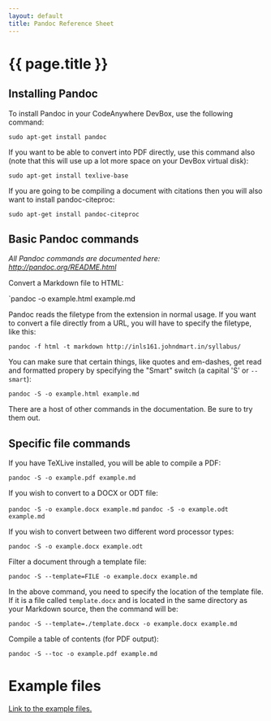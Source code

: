 ```yaml
---
layout: default
title: Pandoc Reference Sheet
---
```


# {{ page.title }}

## Installing Pandoc

To install Pandoc in your CodeAnywhere DevBox, use the following command:

`sudo apt-get install pandoc`

If you want to be able to convert into PDF directly, use this command also (note that this will use up a lot more space on your DevBox virtual disk):

`sudo apt-get install texlive-base`

If you are going to be compiling a document with citations then you will also want to install pandoc-citeproc:

`sudo apt-get install pandoc-citeproc`

## Basic Pandoc commands

*All Pandoc commands are documented here: http://pandoc.org/README.html*

Convert a Markdown file to HTML:

`pandoc -o example.html example.md

Pandoc reads the filetype from the extension in normal usage. 
If you want to convert a file directly from a URL, you will have to specify the filetype, like this:

`pandoc -f html -t markdown http://inls161.johndmart.in/syllabus/`

You can make sure that certain things, like quotes and em-dashes, get read and formatted propery by specifying the "Smart" switch (a capital 'S' or `--smart`):

`pandoc -S -o example.html example.md`

There are a host of other commands in the documentation. Be sure to try them out. 

## Specific file commands

If you have TeXLive installed, you will be able to compile a PDF: 

`pandoc -S -o example.pdf example.md`

If you wish to convert to a DOCX or ODT file:

`pandoc -S -o example.docx example.md`
`pandoc -S -o example.odt example.md`

If you wish to convert between two different word processor types:

`pandoc -S -o example.docx example.odt`

Filter a document through a template file:

`pandoc -S --template=FILE -o example.docx example.md` 

In the above command, you need to specify the location of the template file. 
If it is a file called `template.docx` and is located in the same directory as your Markdown source, then the command will be:

`pandoc -S --template=./template.docx -o example.docx example.md`

Compile a table of contents (for PDF output): 

`pandoc -S --toc -o example.pdf example.md`

# Example files

<a href="{{ base.url }}/refsheets/examples/#formatted-text-files" target="_blank">Link to the example files.</a>